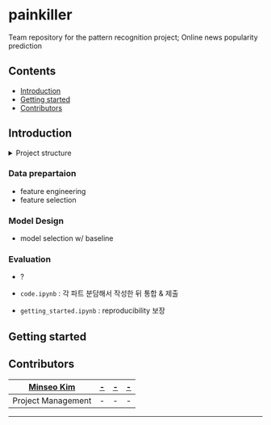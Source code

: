 # painkiller
Team repository for the pattern recognition project; Online news popularity prediction

## Contents
* [Introduction](#introduction)
* [Getting started](#getting-started)
* [Contributors](#contributors)

## Introduction
<details>
<summary>Project structure</summary>
📦painkiller
 ┣ 📂datasets
 ┃ ┣ 📜test.csv
 ┃ ┗ 📜train.csv
 ┣ 📂src
 ┃ ┣ 📜1_feature_selection.ipynb
 ┃ ┣ 📜2_feature_engineering.ipynb
 ┃ ┣ 📜3_model_selection.ipynb
 ┃ ┗ 📜4_evaluation.ipynb
 ┣ 📜README.md
 ┣ 📜code.ipynb
 ┗ 📜getting_started.ipynb
</div>
</details>

### Data prepartaion
* feature engineering
* feature selection
### Model Design
* model selection w/ baseline
### Evaluation
* ?

* `code.ipynb` : 각 파트 분담해서 작성한 뒤 통합 & 제출
* `getting_started.ipynb` : reproducibility 보장 

## Getting started

## Contributors
|[Minseo Kim](https://github.com/440g)|[-](https://github.com/99un9u)|[-](https://github.com/dbwls0087)|[-](https://github.com/leechmola)|
|:---:|:---:|:---:|:---:|
|Project Management|-|-|-|
---